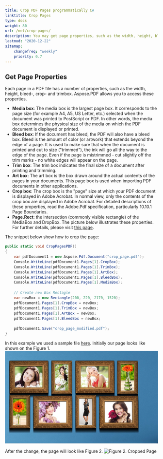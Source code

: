 ```yaml
---
title: Crop PDF Pages programmatically C#
linktitle: Crop Pages
type: docs
weight: 80
url: /net/crop-pages/
description: You may get page properties, such as the width, height, bleed-, crop- and trimbox using Aspose.PDF for .NET.
lastmod: "2020-12-22"
sitemap:
    changefreq: "weekly"
    priority: 0.7
---
```


## Get Page Properties

Each page in a PDF file has a number of properties, such as the width, height, bleed-, crop- and trimbox. Aspose.PDF allows you to access these properties.

- **Media box**: The media box is the largest page box. It corresponds to the page size (for example A4, A5, US Letter, etc.) selected when the document was printed to PostScript or PDF. In other words, the media box determines the physical size of the media on which the PDF document is displayed or printed.
- **Bleed box**: If the document has bleed, the PDF will also have a bleed box. Bleed is the amount of color (or artwork) that extends beyond the edge of a page. It is used to make sure that when the document is printed and cut to size ("trimmed"), the ink will go all the way to the edge of the page. Even if the page is mistrimmed - cut slightly off the trim marks - no white edges will appear on the page.
- **Trim box**: The trim box indicates the final size of a document after printing and trimming.
- **Art box**: The art box is the box drawn around the actual contents of the pages in your documents. This page box is used when importing PDF documents in other applications.
- **Crop box**: The crop box is the "page" size at which your PDF document is displayed in Adobe Acrobat. In normal view, only the contents of the crop box are displayed in Adobe Acrobat. For detailed descriptions of these properties, read the Adobe.Pdf specification, particularly 10.10.1 Page Boundaries.
- **Page.Rect**: the intersection (commonly visible rectangle) of the MediaBox and DropBox. The picture below illustrates these properties.
For further details, please visit [this page](http://www.enfocus.com/manuals/ReferenceGuide/PP/10/enUS/en-us/concept/c_aa1095731.html).

The snippet below show how to crop the page:

```csharp
public static void CropPagesPDF()
{
    var pdfDocument1 = new Aspose.Pdf.Document("crop_page.pdf");
    Console.WriteLine(pdfDocument1.Pages[1].CropBox);
    Console.WriteLine(pdfDocument1.Pages[1].TrimBox);
    Console.WriteLine(pdfDocument1.Pages[1].ArtBox);
    Console.WriteLine(pdfDocument1.Pages[1].BleedBox);
    Console.WriteLine(pdfDocument1.Pages[1].MediaBox);

    // Create new Box Rectagle
    var newBox = new Rectangle(200, 220, 2170, 1520);
    pdfDocument1.Pages[1].CropBox = newBox;
    pdfDocument1.Pages[1].TrimBox = newBox;
    pdfDocument1.Pages[1].ArtBox = newBox;
    pdfDocument1.Pages[1].BleedBox = newBox;
   
    pdfDocument1.Save("crop_page_modified.pdf");           
}
```

In this example we used a sample file [here](crop_page.pdf). Initially our page looks like shown on the Figure 1.
![Figure 1. Cropped Page](crop_page.png)

After the change, the page will look like Figure 2.
![Figure 2. Cropped Page](crop_page2.png)
